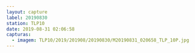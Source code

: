 ```yaml
---
layout: capture
label: 20190830
station: TLP10
date: 2019-08-31 02:06:58
capturas:
  - imagem: TLP10/2019/201908/20190830/M20190831_020658_TLP_10P.jpg
---
```

